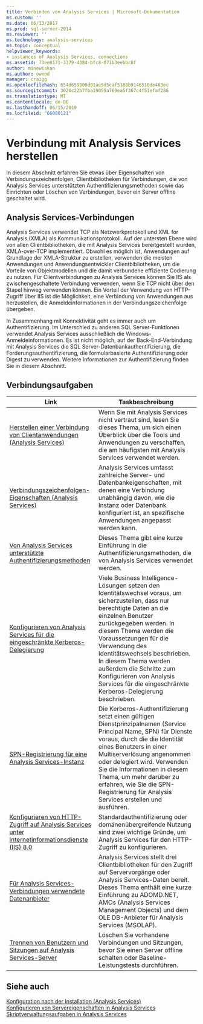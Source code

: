 ```yaml
---
title: Verbinden von Analysis Services | Microsoft-Dokumentation
ms.custom: ''
ms.date: 06/13/2017
ms.prod: sql-server-2014
ms.reviewer: ''
ms.technology: analysis-services
ms.topic: conceptual
helpviewer_keywords:
- instances of Analysis Services, connections
ms.assetid: 73ee8171-3379-4384-bfc8-071b3eebbc8f
author: minewiskan
ms.author: owend
manager: craigg
ms.openlocfilehash: 654d659900d01ae9d5caf5188b9146510de483ec
ms.sourcegitcommit: 3026c22b7fba19059a769ea5f367c4f51efaf286
ms.translationtype: MT
ms.contentlocale: de-DE
ms.lasthandoff: 06/15/2019
ms.locfileid: "66080121"
---
```

# <a name="connect-to-analysis-services"></a>Verbindung mit Analysis Services herstellen
  In diesem Abschnitt erfahren Sie etwas über Eigenschaften von Verbindungszeichenfolgen, Clientbibliotheken für Verbindungen, die von Analysis Services unterstützten Authentifizierungsmethoden sowie das Einrichten oder Löschen von Verbindungen, bevor ein Server offline geschaltet wird.  
  
## <a name="analysis-services-connections"></a>Analysis Services-Verbindungen  
 Analysis Services verwendet TCP als Netzwerkprotokoll und XML for Analysis (XMLA) als Kommunikationsprotokoll. Auf der untersten Ebene wird von allen Clientbibliotheken, die mit Analysis Services bereitgestellt wurden, XMLA-over-TCP implementiert. Obwohl es möglich ist, Anwendungen auf Grundlage der XMLA-Struktur zu erstellen, verwenden die meisten Anwendungen und Anwendungsentwickler Clientbibliotheken, um die Vorteile von Objektmodellen und die damit verbundene effiziente Codierung zu nutzen. Für Clientverbindungen zu Analysis Services können Sie IIS als zwischengeschaltete Verbindung verwenden, wenn Sie TCP nicht über den Stapel hinweg verwenden können. Ein Vorteil der Verwendung von HTTP-Zugriff über IIS ist die Möglichkeit, eine Verbindung von Anwendungen aus herzustellen, die Anmeldeinformationen in der Verbindungszeichenfolge übergeben.  
  
 In Zusammenhang mit Konnektivität geht es immer auch um Authentifizierung. Im Unterschied zu anderen SQL Server-Funktionen verwendet Analysis Services ausschließlich die Windows-Anmeldeinformationen. Es ist nicht möglich, auf der Back-End-Verbindung mit Analysis Services die SQL Server-Datenbankauthentifizierung, die Forderungsauthentifizierung, die formularbasierte Authentifizierung oder Digest zu verwenden. Weitere Informationen zur Authentifizierung finden Sie in diesem Abschnitt.  
  
##  <a name="bkmk_clientApps"></a> Verbindungsaufgaben  
  
|Link|Taskbeschreibung|  
|----------|----------------------|  
|[Herstellen einer Verbindung von Clientanwendungen &#40;Analysis Services&#41;](connect-from-client-applications-analysis-services.md)|Wenn Sie mit Analysis Services nicht vertraut sind, lesen Sie dieses Thema, um sich einen Überblick über die Tools und Anwendungen zu verschaffen, die am häufigsten mit Analysis Services verwendet werden.|  
|[Verbindungszeichenfolgen-Eigenschaften &#40;Analysis Services&#41;](connection-string-properties-analysis-services.md)|Analysis Services umfasst zahlreiche Server- und Datenbankeigenschaften, mit denen eine Verbindung unabhängig davon, wie die Instanz oder Datenbank konfiguriert ist, an spezifische Anwendungen angepasst werden kann.|  
|[Von Analysis Services unterstützte Authentifizierungsmethoden](authentication-methodologies-supported-by-analysis-services.md)|Dieses Thema gibt eine kurze Einführung in die Authentifizierungsmethoden, die von Analysis Services verwendet werden.|  
|[Konfigurieren von Analysis Services für die eingeschränkte Kerberos-Delegierung](configure-analysis-services-for-kerberos-constrained-delegation.md)|Viele Business Intelligence-Lösungen setzen den Identitätswechsel voraus, um sicherzustellen, dass nur berechtigte Daten an die einzelnen Benutzer zurückgegeben werden. In diesem Thema werden die Voraussetzungen für die Verwendung des Identitätswechsels beschrieben. In diesem Thema werden außerdem die Schritte zum Konfigurieren von Analysis Services für die eingeschränkte Kerberos-Delegierung beschrieben.|  
|[SPN-Registrierung für eine Analysis Services-Instanz](spn-registration-for-an-analysis-services-instance.md)|Die Kerberos-Authentifizierung setzt einen gültigen Dienstprinzipalnamen (Service Principal Name, SPN) für Dienste voraus, durch die die Identität eines Benutzers in einer Multiserverlösung angenommen oder delegiert wird. Verwenden Sie die Informationen in diesem Thema, um mehr darüber zu erfahren, wie Sie die SPN-Registrierung für Analysis Services erstellen und ausführen.|  
|[Konfigurieren von HTTP-Zugriff auf Analysis Services unter Internetinformationsdienste &#40;IIS&#41; 8.0](configure-http-access-to-analysis-services-on-iis-8-0.md)|Standardauthentifizierung oder domänenübergreifende Nutzung sind zwei wichtige Gründe, um Analysis Services für den HTTP-Zugriff zu konfigurieren.|  
|[Für Analysis Services-Verbindungen verwendete Datenanbieter](data-providers-used-for-analysis-services-connections.md)|Analysis Services stellt drei Clientbibliotheken für den Zugriff auf Servervorgänge oder Analysis Services-Daten bereit. Dieses Thema enthält eine kurze Einführung zu ADOMD.NET, AMOs (Analysis Services Management Objects) und dem OLE DB-Anbieter für Analysis Services (MSOLAP).|  
|[Trennen von Benutzern und Sitzungen auf Analysis Services-Server](disconnect-users-and-sessions-on-analysis-services-server.md)|Löschen Sie vorhandene Verbindungen und Sitzungen, bevor Sie einen Server offline schalten oder Baseline-Leistungstests durchführen.|  
  
## <a name="see-also"></a>Siehe auch  
 [Konfiguration nach der Installation &#40;Analysis Services&#41;](post-install-configuration-analysis-services.md)   
 [Konfigurieren von Servereigenschaften in Analysis Services](../server-properties/server-properties-in-analysis-services.md)   
 [Skriptverwaltungsaufgaben in Analysis Services](../script-administrative-tasks-in-analysis-services.md)  
  
  
